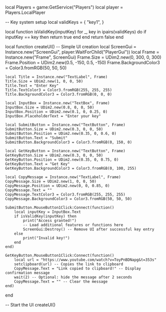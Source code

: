 local Players = game:GetService("Players")
local player = Players.LocalPlayer

-- Key system setup
local validKeys = {
    "key1",
}

local function isValidKey(inputKey)
    for _, key in ipairs(validKeys) do
        if inputKey == key then
            return true
        end
    end
    return false
end

local function createUI()
    -- Simple UI creation
    local ScreenGui = Instance.new("ScreenGui", player:WaitForChild("PlayerGui"))
    local Frame = Instance.new("Frame", ScreenGui)
    Frame.Size = UDim2.new(0, 300, 0, 300)
    Frame.Position = UDim2.new(0.5, -150, 0.5, -150)
    Frame.BackgroundColor3 = Color3.fromRGB(50, 50, 50)

    local Title = Instance.new("TextLabel", Frame)
    Title.Size = UDim2.new(1, 0, 0, 50)
    Title.Text = "Enter Key"
    Title.TextColor3 = Color3.fromRGB(255, 255, 255)
    Title.BackgroundColor3 = Color3.fromRGB(0, 0, 0)

    local InputBox = Instance.new("TextBox", Frame)
    InputBox.Size = UDim2.new(0.8, 0, 0, 50)
    InputBox.Position = UDim2.new(0.1, 0, 0.25, 0)
    InputBox.PlaceholderText = "Enter your key"

    local SubmitButton = Instance.new("TextButton", Frame)
    SubmitButton.Size = UDim2.new(0.3, 0, 0, 50)
    SubmitButton.Position = UDim2.new(0.35, 0, 0.6, 0)
    SubmitButton.Text = "Submit"
    SubmitButton.BackgroundColor3 = Color3.fromRGB(0, 150, 0)

    local GetKeyButton = Instance.new("TextButton", Frame)
    GetKeyButton.Size = UDim2.new(0.3, 0, 0, 50)
    GetKeyButton.Position = UDim2.new(0.35, 0, 0.75, 0)
    GetKeyButton.Text = "Get Key"
    GetKeyButton.BackgroundColor3 = Color3.fromRGB(0, 100, 255)

    local CopyMessage = Instance.new("TextLabel", Frame)
    CopyMessage.Size = UDim2.new(1, 0, 0, 50)
    CopyMessage.Position = UDim2.new(0, 0, 0.85, 0)
    CopyMessage.Text = ""
    CopyMessage.TextColor3 = Color3.fromRGB(255, 255, 255)
    CopyMessage.BackgroundColor3 = Color3.fromRGB(50, 50, 50)

    SubmitButton.MouseButton1Click:Connect(function()
        local inputKey = InputBox.Text
        if isValidKey(inputKey) then
            print("Access granted!")
            -- Load additional features or functions here
            ScreenGui:Destroy() -- Remove UI after successful key entry
        else
            print("Invalid key!")
        end
    end)

    GetKeyButton.MouseButton1Click:Connect(function()
        local url = "https://www.youtube.com/watch?v=ToyPnBDNapg&t=353s"
        setclipboard(url) -- Copies the link to clipboard
        CopyMessage.Text = "Link copied to clipboard!" -- Display confirmation message
        wait(2) -- Optional: hide the message after 2 seconds
        CopyMessage.Text = "" -- Clear the message
    end)
end

-- Start the UI
createUI() 

